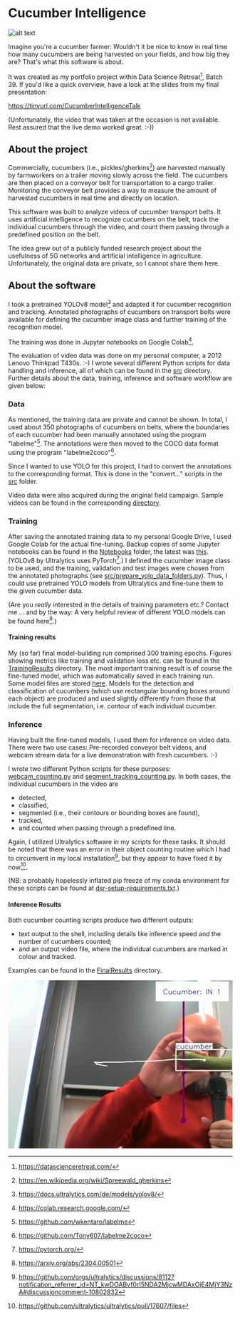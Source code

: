 # Cucumber Intelligence

![alt text](FinalResults/WirklichFinaleGurken.gif)

Imagine you're a cucumber farmer: Wouldn't it be nice to know in real time how 
many cucumbers are being harvested on your fields, and how big they are? That's 
what this software is about. 

It was created as my portfolio project within Data Science Retreat[^1], 
Batch 39. If you'd like a quick overview, have a look
at the slides from my final presentation: 

<https://tinyurl.com/CucumberIntelligenceTalk>

(Unfortunately, the video that was taken at the occasion is not available. Rest 
assured that the live demo worked great. :-))

[^1]: <https://datascienceretreat.com/>

## About the project

Commercially, cucumbers (i.e., pickles/gherkins[^2]) 
are harvested manually by farmworkers on a trailer moving slowly across the field. 
The cucumbers are then placed on a conveyor belt for transportation
to a cargo trailer. Monitoring the conveyor belt provides a way to measure the
amount of harvested cucumbers in real time and directly on location.

[^2]: <https://en.wikipedia.org/wiki/Spreewald_gherkins>

This software was built to analyze videos of cucumber transport belts. It uses 
artificial intelligence to recognize cucumbers on the belt, track the individual 
cucumbers through the video, and count them passing through a predefined
position on the belt.

The idea grew out of a publicly funded research project about the usefulness 
of 5G networks and artificial intelligence in agriculture. Unfortunately, the 
original data are private, so I cannot share them here.


## About the software

I took a pretrained YOLOv8 model[^3] and adapted it for cucumber recognition
and tracking. Annotated photographs of cucumbers on transport belts
were available for defining the cucumber image class and further training of the
recognition model.

[^3]: <https://docs.ultralytics.com/de/models/yolov8/>

The training was done in Jupyter notebooks on Google Colab[^4]. 

[^4]: <https://colab.research.google.com/> 

The evaluation of video data was done on my personal computer, a 2012 Lenovo
Thinkpad T430s. :-) I wrote several different Python scripts for data handling 
and inference, all of which can be found in the [src](src) directory. 
Further details about the data, training, inference and 
software workflow are given below:


### Data

As mentioned, the training data are private and cannot be shown. In total, I 
used about 350 photographs of cucumbers on belts, where the boundaries of each 
cucumber had been manually annotated using the program "labelme"[^5]. The 
annotations were then moved to the COCO data format using the program 
"labelme2coco"[^6]. 

[^5]: <https://github.com/wkentaro/labelme>
[^6]: <https://github.com/Tony607/labelme2coco>

Since I wanted to use YOLO for this project, I had to convert the annotations to
the corresponding format. This is done in the "convert..." scripts in the
[src](src) folder. 

Video data were also acquired during the original field campaign. Sample videos
can be found in the corresponding [directory](RawVideos). 

### Training

After saving the annotated training data to my personal Google Drive, I used
Google Colab for the actual fine-tuning. Backup copies of some Jupyter notebooks can
be found in the [Notebooks](Notebooks) folder, the latest was
 [this](Notebooks/Finetuning_YOLO_with_labeltype.ipynb).
(YOLOv8 by Ultralytics uses PyTorch[^7].) 
I defined the cucumber image class to be used, and the training, validation and 
test images were chosen from the annotated photographs 
(see [src/prepare_yolo_data_folders.py](src/prepare_yolo_data_folders.py)).
Thus, I could use pretrained YOLO models from Ultralytics and fine-tune them to the given cucumber data.

[^7]: <https://pytorch.org/>

(Are you *really* interested in the
details of training parameters etc.? Contact me ... and by the way: A very helpful review of different YOLO models can be found here[^8].)

[^8]: <https://arxiv.org/abs/2304.00501>

#### Training results

My (so far) final model-building run comprised 300 training epochs. 
Figures showing metrics like training and validation loss etc. can be found in the [TrainingResults](TrainingResults) directory. The most important training result is of course the 
fine-tuned model, which was automatically saved in each training run. Some model 
files are stored [here](Models). Models for the detection
and classification of cucumbers (which use rectangular bounding boxes around each
object) are produced and used slightly differently from those that include the 
full segmentation, i.e. contour of each individual cucumber. 


### Inference

Having built the fine-tuned models, I used them for inference on video data. There
were two use cases: Pre-recorded conveyor belt videos, and webcam stream data 
for a live demonstration with fresh cucumbers. :-)

I wrote two different Python scripts for these purposes:
[webcam_counting.py](src/webcam_counting.py)
and [segment_tracking_counting.py](src/segment_tracking_counting.py). 
In both cases, the individual cucumbers in the video are 
- detected, 
- classified, 
- segmented (i.e., their contours or bounding boxes are found), 
- tracked, 
- and counted when passing through a predefined line. 

Again, I utilized Ultralytics software in my scripts for these tasks. 
It should be noted that there was an error in their object counting routine 
which I had to circumvent in my local installation[^9], but they appear to have 
fixed it by now[^10].

[^9]: <https://github.com/orgs/ultralytics/discussions/8112?notification_referrer_id=NT_kwDOABvf0rI5NDA2MjcwMDAxOjE4MjY3NzA#discussioncomment-10802832>
[^10]: <https://github.com/ultralytics/ultralytics/pull/17607/files>

(NB: a probably hopelessly inflated pip freeze of my conda environment for 
these scripts can be found at [dsr-setup-requirements.txt](dsr-setup-requirements.txt).)

#### Inference Results

Both cucumber counting scripts produce two different outputs:
- text output to the shell, including details like inference speed and the number
of cucumbers counted; 
- and an output video file, where the individual cucumbers are marked in colour 
and tracked. 

Examples can be found in the [FinalResults](FinalResults) directory. 

![alt text](FinalResults/vlcsnap-2025-02-26-12h18m09s977.png)
